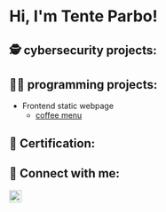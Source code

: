 <h1>Hi, I'm Tente Parbo!</h1>

<h2>🕵 cybersecurity projects: </h2>

<h2>👨‍💻 programming projects: </h2>
<ul>
    <li>Frontend static webpage
        <ul>
            <li><a href="https://github.com/TenteNsenga1/cafe-menu"> coffee menu </a></li>
           </ul>
    </li>
</ul>
<h2>📃 Certification: </h2>
<h2> 🤳 Connect with me:</h2>

[<img align="left" alt="tente-parbo-nsenga | LinkedIn" width="22px" src="https://cdn.jsdelivr.net/npm/simple-icons@v3/icons/linkedin.svg" />][linkedin]

[linkedin]: https://linkedin.com/in/tente-parbo-nsenga

<!--
**Tentensenga1/Tentensenga1** is a ✨ _special_ ✨ repository because its `README.md` (this file) appears on your GitHub profile.

Here are some ideas to get you started:

- 🔭 I’m currently working on ...
- 🌱 I’m currently learning ...
- 👯 I’m looking to collaborate on ...
- 🤔 I’m looking for help with ...
- 💬 Ask me about ...
- 📫 How to reach me: ...
- 😄 Pronouns: ...
- ⚡ Fun fact: ...
-->
